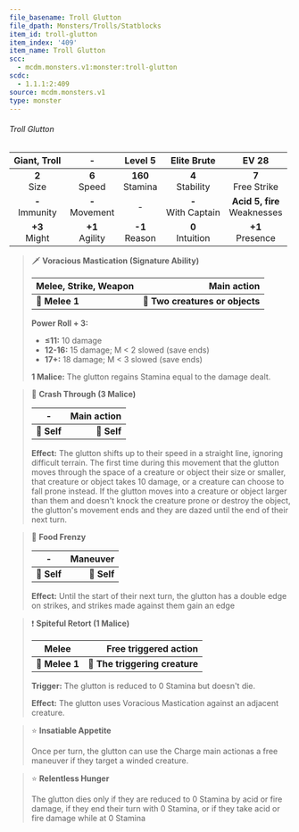 ```yaml
---
file_basename: Troll Glutton
file_dpath: Monsters/Trolls/Statblocks
item_id: troll-glutton
item_index: '409'
item_name: Troll Glutton
scc:
  - mcdm.monsters.v1:monster:troll-glutton
scdc:
  - 1.1.1:2:409
source: mcdm.monsters.v1
type: monster
---
```


###### Troll Glutton

|    Giant, Troll     |          -          |       Level 5        |       Elite Brute       |              EV 28               |
| :-----------------: | :-----------------: | :------------------: | :---------------------: | :------------------------------: |
|   **2**<br/> Size   |  **6**<br/> Speed   | **160**<br/> Stamina |  **4**<br/> Stability   |      **7**<br/> Free Strike      |
| **-**<br/> Immunity | **-**<br/> Movement |          -           | **-**<br/> With Captain | **Acid 5, fire**<br/> Weaknesses |
|  **+3**<br/> Might  | **+1**<br/> Agility |  **-1**<br/> Reason  |  **0**<br/> Intuition   |       **+1**<br/> Presence       |

<!-- -->
> 🗡 **Voracious Mastication (Signature Ability)**
>
> | **Melee, Strike, Weapon** |                 **Main action** |
> | ------------------------- | ------------------------------: |
> | **📏 Melee 1**            | **🎯 Two creatures or objects** |
>
> **Power Roll + 3:**
>
> - **≤11:** 10 damage
> - **12-16:** 15 damage; M < 2 slowed (save ends)
> - **17+:** 18 damage; M < 3 slowed (save ends)
>
> **1 Malice:** The glutton regains Stamina equal to the damage dealt.

<!-- -->
> 👤 **Crash Through (3 Malice)**
>
> | **-**       | **Main action** |
> | ----------- | --------------: |
> | **📏 Self** |     **🎯 Self** |
>
> **Effect:** The glutton shifts up to their speed in a straight line, ignoring difficult terrain. The first time during this movement that the glutton moves through the space of a creature or object their size or smaller, that creature or object takes 10 damage, or a creature can choose to fall prone instead. If the glutton moves into a creature or object larger than them and doesn't knock the creature prone or destroy the object, the glutton's movement ends and they are dazed until the end of their next turn.

<!-- -->
> 👤 **Food Frenzy**
>
> | **-**       | **Maneuver** |
> | ----------- | -----------: |
> | **📏 Self** |  **🎯 Self** |
>
> **Effect:** Until the start of their next turn, the glutton has a double edge on strikes, and strikes made against them gain an edge

<!-- -->
> ❗️ **Spiteful Retort (1 Malice)**
>
> | **Melee**      |      **Free triggered action** |
> | -------------- | -----------------------------: |
> | **📏 Melee 1** | **🎯 The triggering creature** |
>
> **Trigger:** The glutton is reduced to 0 Stamina but doesn't die.
>
> **Effect:** The glutton uses Voracious Mastication against an adjacent creature.

<!-- -->
> ⭐️ **Insatiable Appetite**
>
> Once per turn, the glutton can use the Charge main actionas a free maneuver if they target a winded creature.

<!-- -->
> ⭐️ **Relentless Hunger**
>
> The glutton dies only if they are reduced to 0 Stamina by acid or fire damage, if they end their turn with 0 Stamina, or if they take acid or fire damage while at 0 Stamina
